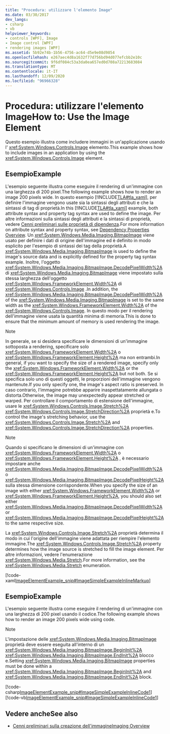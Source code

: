 ```yaml
---
title: "Procedura: utilizzare l'elemento Image"
ms.date: 03/30/2017
dev_langs:
- csharp
- vb
helpviewer_keywords:
- controls [WPF], Image
- Image control [WPF]
- rendering images [WPF]
ms.assetid: 5b92e74b-1b56-4756-ac64-d5e9e08d9854
ms.openlocfilehash: e267aec4d8a1632f77d756bd94d077efcbb2e10c
ms.sourcegitcommit: 9f6df084c53a3da0ea657ed0d708a72213683084
ms.translationtype: MT
ms.contentlocale: it-IT
ms.lasthandoff: 12/09/2020
ms.locfileid: "96966328"
---
```

# <a name="how-to-use-the-image-element"></a><span data-ttu-id="832d1-102">Procedura: utilizzare l'elemento Image</span><span class="sxs-lookup"><span data-stu-id="832d1-102">How to: Use the Image Element</span></span>
<span data-ttu-id="832d1-103">Questo esempio illustra come includere immagini in un'applicazione usando l' <xref:System.Windows.Controls.Image> elemento.</span><span class="sxs-lookup"><span data-stu-id="832d1-103">This example shows how to include images in an application by using the <xref:System.Windows.Controls.Image> element.</span></span>  
  
## <a name="example"></a><span data-ttu-id="832d1-104">Esempio</span><span class="sxs-lookup"><span data-stu-id="832d1-104">Example</span></span>  
 <span data-ttu-id="832d1-105">L'esempio seguente illustra come eseguire il rendering di un'immagine con una larghezza di 200 pixel.</span><span class="sxs-lookup"><span data-stu-id="832d1-105">The following example shows how to render an image 200 pixels wide.</span></span> <span data-ttu-id="832d1-106">In questo esempio [!INCLUDE[TLA#tla_xaml](../../../includes/tlasharptla-xaml-md.md)], per definire l'immagine vengono usate sia la sintassi degli attributi e che la sintassi di tag di proprietà.</span><span class="sxs-lookup"><span data-stu-id="832d1-106">In this [!INCLUDE[TLA#tla_xaml](../../../includes/tlasharptla-xaml-md.md)] example, both attribute syntax and property tag syntax are used to define the image.</span></span> <span data-ttu-id="832d1-107">Per altre informazioni sulla sintassi degli attributi e la sintassi di proprietà, vedere [Cenni preliminari sulle proprietà di dipendenza](../advanced/dependency-properties-overview.md).</span><span class="sxs-lookup"><span data-stu-id="832d1-107">For more information on attribute syntax and property syntax, see [Dependency Properties Overview](../advanced/dependency-properties-overview.md).</span></span> <span data-ttu-id="832d1-108">Un <xref:System.Windows.Media.Imaging.BitmapImage> viene usato per definire i dati di origine dell'immagine ed è definito in modo esplicito per l'esempio di sintassi dei tag della proprietà.</span><span class="sxs-lookup"><span data-stu-id="832d1-108">A <xref:System.Windows.Media.Imaging.BitmapImage> is used to define the image's source data and is explicitly defined for the property tag syntax example.</span></span> <span data-ttu-id="832d1-109">Inoltre, l'oggetto <xref:System.Windows.Media.Imaging.BitmapImage.DecodePixelWidth%2A> di <xref:System.Windows.Media.Imaging.BitmapImage> viene impostato sulla stessa larghezza dell'oggetto <xref:System.Windows.FrameworkElement.Width%2A> di <xref:System.Windows.Controls.Image> .</span><span class="sxs-lookup"><span data-stu-id="832d1-109">In addition, the <xref:System.Windows.Media.Imaging.BitmapImage.DecodePixelWidth%2A> of the <xref:System.Windows.Media.Imaging.BitmapImage> is set to the same width as the <xref:System.Windows.FrameworkElement.Width%2A> of the <xref:System.Windows.Controls.Image>.</span></span> <span data-ttu-id="832d1-110">In questo modo per il rendering dell'immagine viene usata la quantità minima di memoria.</span><span class="sxs-lookup"><span data-stu-id="832d1-110">This is done to ensure that the minimum amount of memory is used rendering the image.</span></span>  
  
> [!NOTE]
> <span data-ttu-id="832d1-111">In generale, se si desidera specificare le dimensioni di un'immagine sottoposta a rendering, specificare solo <xref:System.Windows.FrameworkElement.Width%2A> o <xref:System.Windows.FrameworkElement.Height%2A> ma non entrambi.</span><span class="sxs-lookup"><span data-stu-id="832d1-111">In general, if you want to specify the size of a rendered image, specify only the <xref:System.Windows.FrameworkElement.Width%2A> or the <xref:System.Windows.FrameworkElement.Height%2A> but not both.</span></span> <span data-ttu-id="832d1-112">Se si specifica solo uno di questi oggetti, le proporzioni dell'immagine vengono mantenute.</span><span class="sxs-lookup"><span data-stu-id="832d1-112">If you only specify one, the image's aspect ratio is preserved.</span></span> <span data-ttu-id="832d1-113">In caso contrario, l'immagine potrebbe apparire inaspettatamente allungata o distorta.</span><span class="sxs-lookup"><span data-stu-id="832d1-113">Otherwise, the image may unexpectedly appear stretched or warped.</span></span> <span data-ttu-id="832d1-114">Per controllare il comportamento di estensione dell'immagine, usare le <xref:System.Windows.Controls.Image.Stretch%2A> <xref:System.Windows.Controls.Image.StretchDirection%2A> proprietà e.</span><span class="sxs-lookup"><span data-stu-id="832d1-114">To control the image's stretching behavior, use the <xref:System.Windows.Controls.Image.Stretch%2A> and <xref:System.Windows.Controls.Image.StretchDirection%2A> properties.</span></span>  
  
> [!NOTE]
> <span data-ttu-id="832d1-115">Quando si specificano le dimensioni di un'immagine con <xref:System.Windows.FrameworkElement.Width%2A> o <xref:System.Windows.FrameworkElement.Height%2A> , è necessario impostare anche <xref:System.Windows.Media.Imaging.BitmapImage.DecodePixelWidth%2A> o <xref:System.Windows.Media.Imaging.BitmapImage.DecodePixelHeight%2A> sulla stessa dimensione corrispondente.</span><span class="sxs-lookup"><span data-stu-id="832d1-115">When you specify the size of an image with either <xref:System.Windows.FrameworkElement.Width%2A> or <xref:System.Windows.FrameworkElement.Height%2A>, you should also set either <xref:System.Windows.Media.Imaging.BitmapImage.DecodePixelWidth%2A> or <xref:System.Windows.Media.Imaging.BitmapImage.DecodePixelHeight%2A> to the same respective size.</span></span>  
  
 <span data-ttu-id="832d1-116">La <xref:System.Windows.Controls.Image.Stretch%2A> proprietà determina il modo in cui l'origine dell'immagine viene adattata per riempire l'elemento immagine.</span><span class="sxs-lookup"><span data-stu-id="832d1-116">The <xref:System.Windows.Controls.Image.Stretch%2A> property determines how the image source is stretched to fill the image element.</span></span> <span data-ttu-id="832d1-117">Per altre informazioni, vedere l'enumerazione <xref:System.Windows.Media.Stretch>.</span><span class="sxs-lookup"><span data-stu-id="832d1-117">For more information, see the <xref:System.Windows.Media.Stretch> enumeration.</span></span>  
  
 [!code-xaml[ImageElementExample_snip#ImageSimpleExampleInlineMarkup](~/samples/snippets/csharp/VS_Snippets_Wpf/ImageElementExample_snip/CSharp/ImageSimpleExample.xaml#imagesimpleexampleinlinemarkup)]  
  
## <a name="example"></a><span data-ttu-id="832d1-118">Esempio</span><span class="sxs-lookup"><span data-stu-id="832d1-118">Example</span></span>  
 <span data-ttu-id="832d1-119">L'esempio seguente illustra come eseguire il rendering di un'immagine con una larghezza di 200 pixel usando il codice.</span><span class="sxs-lookup"><span data-stu-id="832d1-119">The following example shows how to render an image 200 pixels wide using code.</span></span>  
  
> [!NOTE]
> <span data-ttu-id="832d1-120">L'impostazione delle <xref:System.Windows.Media.Imaging.BitmapImage> proprietà deve essere eseguita all'interno di un <xref:System.Windows.Media.Imaging.BitmapImage.BeginInit%2A> <xref:System.Windows.Media.Imaging.BitmapImage.EndInit%2A> blocco e.</span><span class="sxs-lookup"><span data-stu-id="832d1-120">Setting <xref:System.Windows.Media.Imaging.BitmapImage> properties must be done within a <xref:System.Windows.Media.Imaging.BitmapImage.BeginInit%2A> and <xref:System.Windows.Media.Imaging.BitmapImage.EndInit%2A> block.</span></span>  
  
 [!code-csharp[ImageElementExample_snip#ImageSimpleExampleInlineCode1](~/samples/snippets/csharp/VS_Snippets_Wpf/ImageElementExample_snip/CSharp/ImageSimpleExample.xaml.cs#imagesimpleexampleinlinecode1)]
 [!code-vb[ImageElementExample_snip#ImageSimpleExampleInlineCode1](~/samples/snippets/visualbasic/VS_Snippets_Wpf/ImageElementExample_snip/VB/ImageSimpleExample.xaml.vb#imagesimpleexampleinlinecode1)]  
  
## <a name="see-also"></a><span data-ttu-id="832d1-121">Vedere anche</span><span class="sxs-lookup"><span data-stu-id="832d1-121">See also</span></span>

- [<span data-ttu-id="832d1-122">Cenni preliminari sulla creazione dell'immagine</span><span class="sxs-lookup"><span data-stu-id="832d1-122">Imaging Overview</span></span>](../graphics-multimedia/imaging-overview.md)
